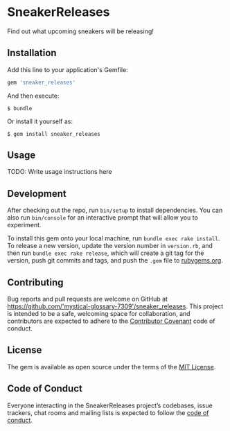 # SneakerReleases

Find out what upcoming sneakers will be releasing! 

## Installation

Add this line to your application's Gemfile:

```ruby
gem 'sneaker_releases'
```

And then execute:

    $ bundle

Or install it yourself as:

    $ gem install sneaker_releases

## Usage

TODO: Write usage instructions here

## Development

After checking out the repo, run `bin/setup` to install dependencies. You can also run `bin/console` for an interactive prompt that will allow you to experiment.

To install this gem onto your local machine, run `bundle exec rake install`. To release a new version, update the version number in `version.rb`, and then run `bundle exec rake release`, which will create a git tag for the version, push git commits and tags, and push the `.gem` file to [rubygems.org](https://rubygems.org).

## Contributing

Bug reports and pull requests are welcome on GitHub at https://github.com/'mystical-glossary-7309'/sneaker_releases. This project is intended to be a safe, welcoming space for collaboration, and contributors are expected to adhere to the [Contributor Covenant](http://contributor-covenant.org) code of conduct.

## License

The gem is available as open source under the terms of the [MIT License](https://opensource.org/licenses/MIT).

## Code of Conduct

Everyone interacting in the SneakerReleases project’s codebases, issue trackers, chat rooms and mailing lists is expected to follow the [code of conduct](https://github.com/'mystical-glossary-7309'/sneaker_releases/blob/master/CODE_OF_CONDUCT.md).
